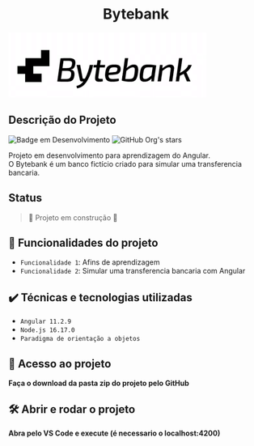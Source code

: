<h1 align="center"> Bytebank </h1>

![](img/bytebank.png)

## Descrição do Projeto
![Badge em Desenvolvimento](http://img.shields.io/static/v1?label=STATUS&message=EM%20DESENVOLVIMENTO&color=GREEN&style=for-the-badge)
![GitHub Org's stars](https://img.shields.io/github/stars/camilafernanda?style=social)

Projeto em desenvolvimento para aprendizagem do Angular.
<br>
O Bytebank é um banco fictício criado para simular uma transferencia bancaria.



## Status

> :construction: Projeto em construção :construction:

## :hammer: Funcionalidades do projeto

- `Funcionalidade 1`: Afins de aprendizagem
- `Funcionalidade 2`: Simular uma transferencia bancaria com Angular

## ✔️ Técnicas e tecnologias utilizadas

- ``Angular 11.2.9``
- ``Node.js 16.17.0``
- ``Paradigma de orientação a objetos``

## 📁 Acesso ao projeto

**Faça o download da pasta zip do projeto pelo GitHub**

## 🛠️ Abrir e rodar o projeto

**Abra pelo VS Code e execute (é necessario o localhost:4200)**